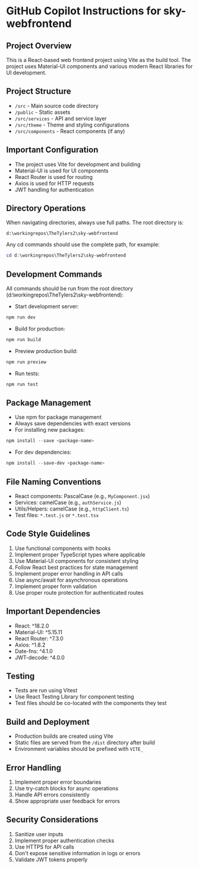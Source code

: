 # GitHub Copilot Instructions for sky-webfrontend

## Project Overview
This is a React-based web frontend project using Vite as the build tool. The project uses Material-UI components and various modern React libraries for UI development.

## Project Structure
- `/src` - Main source code directory
- `/public` - Static assets
- `/src/services` - API and service layer
- `/src/theme` - Theme and styling configurations
- `/src/components` - React components (if any)

## Important Configuration
- The project uses Vite for development and building
- Material-UI is used for UI components
- React Router is used for routing
- Axios is used for HTTP requests
- JWT handling for authentication

## Directory Operations
When navigating directories, always use full paths. The root directory is:
```
d:\workingrepos\TheTylers2\sky-webfrontend
```

Any cd commands should use the complete path, for example:
```powershell
cd d:\workingrepos\TheTylers2\sky-webfrontend
```

## Development Commands
All commands should be run from the root directory (d:\workingrepos\TheTylers2\sky-webfrontend):

- Start development server:
```powershell
npm run dev
```

- Build for production:
```powershell
npm run build
```

- Preview production build:
```powershell
npm run preview
```

- Run tests:
```powershell
npm run test
```

## Package Management
- Use npm for package management
- Always save dependencies with exact versions
- For installing new packages:
```powershell
npm install --save <package-name>
```
- For dev dependencies:
```powershell
npm install --save-dev <package-name>
```

## File Naming Conventions
- React components: PascalCase (e.g., `MyComponent.jsx`)
- Services: camelCase (e.g., `authService.js`)
- Utils/Helpers: camelCase (e.g., `httpClient.ts`)
- Test files: `*.test.js` or `*.test.tsx`

## Code Style Guidelines
1. Use functional components with hooks
2. Implement proper TypeScript types where applicable
3. Use Material-UI components for consistent styling
4. Follow React best practices for state management
5. Implement proper error handling in API calls
6. Use async/await for asynchronous operations
7. Implement proper form validation
8. Use proper route protection for authenticated routes

## Important Dependencies
- React: ^18.2.0
- Material-UI: ^5.15.11
- React Router: ^7.3.0
- Axios: ^1.8.2
- Date-fns: ^4.1.0
- JWT-decode: ^4.0.0

## Testing
- Tests are run using Vitest
- Use React Testing Library for component testing
- Test files should be co-located with the components they test

## Build and Deployment
- Production builds are created using Vite
- Static files are served from the `/dist` directory after build
- Environment variables should be prefixed with `VITE_`

## Error Handling
1. Implement proper error boundaries
2. Use try-catch blocks for async operations
3. Handle API errors consistently
4. Show appropriate user feedback for errors

## Security Considerations
1. Sanitize user inputs
2. Implement proper authentication checks
3. Use HTTPS for API calls
4. Don't expose sensitive information in logs or errors
5. Validate JWT tokens properly
